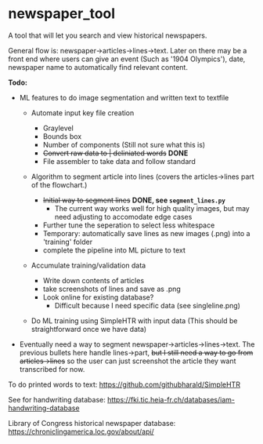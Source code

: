 # newspaper_tool
A tool that will let you search and view historical newspapers.

General flow is: newspaper->articles->lines->text. Later on there may be a front end where users can give an event (Such as '1904 Olympics'), date, newspaper name to automatically find relevant content.

**Todo:** 
* ML features to do image segmentation and written text to textfile
    * Automate input key file creation
        * Graylevel
        * Bounds box
        * Number of components (Still not sure what this is)
        * ~~Convert raw data to | deliniated words~~ **DONE**
        * File assembler to take data and follow standard
    * Algorithm to segment article into lines (covers the articles->lines part of the flowchart.)
        * ~~Initial way to segment lines~~ **DONE, see `segment_lines.py`**
            * The current way works well for high quality images, but may need adjusting to accomodate edge cases
        * Further tune the seperation to select less whitespace
        * Temporary: automatically save lines as new images (.png) into a 'training' folder
        * complete the pipeline into ML picture to text
        
    * Accumulate training/validation data
        * Write down contents of articles
        * take screenshots of lines and save as .png
        * Look online for existing database?
            * Difficult because I need specific data (see singleline.png)
    * Do ML training using SimpleHTR with input data (This should be straightforward once we have data)
* Eventually need a way to segment newspaper->articles->lines->text.  The previous bullets here handle lines->part, ~~but I still need a way to go from articles->lines~~ so the user can just screenshot the article they want transcribed for now.

To do printed words to text: https://github.com/githubharald/SimpleHTR

See for handwriting database: https://fki.tic.heia-fr.ch/databases/iam-handwriting-database

Library of Congress historical newspaper database: https://chroniclingamerica.loc.gov/about/api/